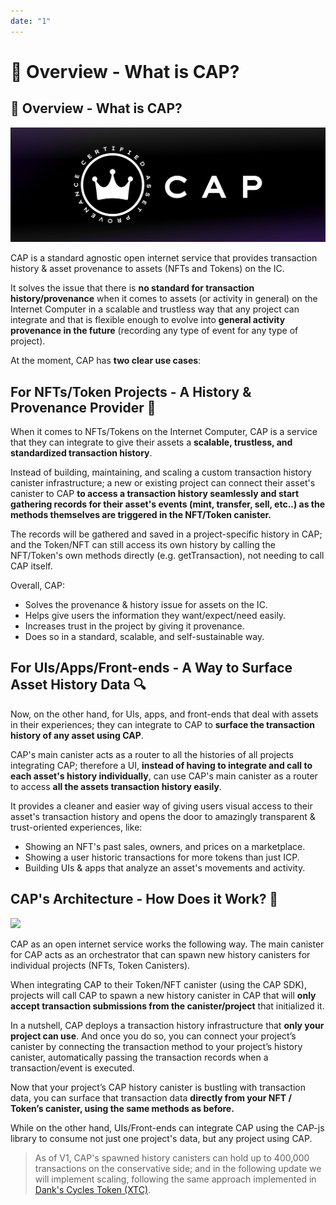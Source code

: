 ```yaml
---
date: "1"
---
```

# 👑 Overview - What is CAP?

## 👑 Overview - What is CAP?

![](imgs/mainn.png)

CAP is a standard agnostic open internet service that provides transaction history & asset provenance to assets (NFTs and Tokens) on the IC.

It solves the issue that there is **no standard for transaction history/provenance** when it comes to assets (or activity in general) on the Internet Computer in a scalable and trustless way that any project can integrate and that is flexible enough to evolve into **general activity provenance in the future** (recording any type of event for any type of project).

At the moment, CAP has **two clear use cases**:

## For NFTs/Token Projects - A History & Provenance Provider 📜

When it comes to NFTs/Tokens on the Internet Computer, CAP is a service that they can integrate to give their assets a **scalable, trustless, and standardized transaction history**.

Instead of building, maintaining, and scaling a custom transaction history canister infrastructure; a new or existing project can connect their asset's canister to CAP **to access a transaction history seamlessly and start gathering records for their asset's events (mint, transfer, sell, etc..) as the methods themselves are triggered in the NFT/Token canister.**

The records will be gathered and saved in a project-specific history in CAP; and the Token/NFT can still access its own history by calling the NFT/Token's own methods directly (e.g. getTransaction), not needing to call CAP itself. 

Overall, CAP:

- Solves the provenance & history issue for assets on the IC.
- Helps give users the information they want/expect/need easily.
- Increases trust in the project by giving it provenance.
- Does so in a standard, scalable, and self-sustainable way.

## For UIs/Apps/Front-ends - A Way to Surface Asset History Data 🔍

Now, on the other hand, for UIs, apps, and front-ends that deal with assets in their experiences; they can integrate to CAP to **surface the transaction history of any asset using CAP**.

CAP's main canister acts as a router to all the histories of all projects integrating CAP; therefore a UI, **instead of having to integrate and call to each asset's history individually**, can use CAP's main canister as a router to access **all the assets transaction history easily**.

It provides a cleaner and easier way of giving users visual access to their asset's transaction history and opens the door to amazingly transparent & trust-oriented experiences, like:

- Showing an NFT's past sales, owners, and prices on a marketplace.
- Showing a user historic transactions for more tokens than just ICP.
- Building UIs & apps that analyze an asset's movements and activity.

## CAP's Architecture - How Does it Work? 🧠

![](https://storageapi.fleek.co/fleek-team-bucket/Group%2018%20(4).svg)

CAP as an open internet service works the following way. The main canister for CAP acts as an orchestrator that can spawn new history canisters for individual projects (NFTs, Token Canisters).

When integrating CAP to their Token/NFT canister (using the CAP SDK), projects will call CAP to spawn a new history canister in CAP that will **only accept transaction submissions from the canister/project** that initialized it.

In a nutshell, CAP deploys a transaction history infrastructure that **only your project can use**. And once you do so, you can connect your project’s canister by connecting the transaction method to your project’s history canister, automatically passing the transaction records when a transaction/event is executed.

Now that your project’s CAP history canister is bustling with transaction data, you can surface that transaction data **directly from your NFT / Token’s canister, using the same methods as before.** 

While on the other hand, UIs/Front-ends can integrate CAP using the CAP-js library to consume not just one project's data, but any project using CAP.

> As of V1, CAP's spawned history canisters can hold up to 400,000 transactions on the conservative side; and in the following update we will implement scaling, following the same approach implemented in [Dank's Cycles Token (XTC)](https://medium.com/dank-ois/cycles-token-xtc-update-history-scaling-239778df2ad2).